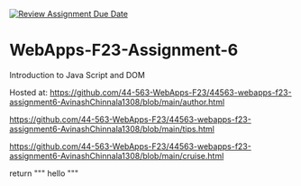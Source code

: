 [![Review Assignment Due Date](https://classroom.github.com/assets/deadline-readme-button-24ddc0f5d75046c5622901739e7c5dd533143b0c8e959d652212380cedb1ea36.svg)](https://classroom.github.com/a/b9NC0g7h)
# WebApps-F23-Assignment-6
Introduction to Java Script and DOM

Hosted at: https://github.com/44-563-WebApps-F23/44563-webapps-f23-assignment6-AvinashChinnala1308/blob/main/author.html   

https://github.com/44-563-WebApps-F23/44563-webapps-f23-assignment6-AvinashChinnala1308/blob/main/tips.html   

https://github.com/44-563-WebApps-F23/44563-webapps-f23-assignment6-AvinashChinnala1308/blob/main/cruise.html



return """
hello
"""
